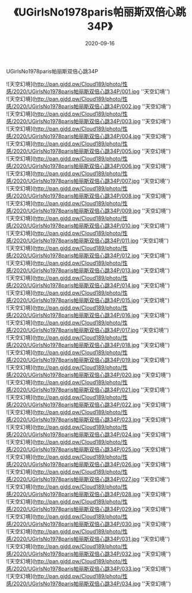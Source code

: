 ﻿---
layout: post
title:  《UGirlsNo1978paris帕丽斯双倍心跳34P》
date:   2020-09-16
img: http://pan.gjdd.pw/Cloud189/photo/性感/2020/UGirlsNo1978paris帕丽斯双倍心跳34P/000.jpg
categories: [美女, 性感, 泳衣]
---

UGirlsNo1978paris帕丽斯双倍心跳34P



![天空幻境](http://pan.gjdd.pw/Cloud189/photo/性感/2020/UGirlsNo1978paris帕丽斯双倍心跳34P/001.jpg ''天空幻境'') <br>
![天空幻境](http://pan.gjdd.pw/Cloud189/photo/性感/2020/UGirlsNo1978paris帕丽斯双倍心跳34P/002.jpg ''天空幻境'') <br>
![天空幻境](http://pan.gjdd.pw/Cloud189/photo/性感/2020/UGirlsNo1978paris帕丽斯双倍心跳34P/003.jpg ''天空幻境'') <br>
![天空幻境](http://pan.gjdd.pw/Cloud189/photo/性感/2020/UGirlsNo1978paris帕丽斯双倍心跳34P/004.jpg ''天空幻境'') <br>
![天空幻境](http://pan.gjdd.pw/Cloud189/photo/性感/2020/UGirlsNo1978paris帕丽斯双倍心跳34P/005.jpg ''天空幻境'') <br>
![天空幻境](http://pan.gjdd.pw/Cloud189/photo/性感/2020/UGirlsNo1978paris帕丽斯双倍心跳34P/006.jpg ''天空幻境'') <br>
![天空幻境](http://pan.gjdd.pw/Cloud189/photo/性感/2020/UGirlsNo1978paris帕丽斯双倍心跳34P/007.jpg ''天空幻境'') <br>
![天空幻境](http://pan.gjdd.pw/Cloud189/photo/性感/2020/UGirlsNo1978paris帕丽斯双倍心跳34P/008.jpg ''天空幻境'') <br>
![天空幻境](http://pan.gjdd.pw/Cloud189/photo/性感/2020/UGirlsNo1978paris帕丽斯双倍心跳34P/009.jpg ''天空幻境'') <br>
![天空幻境](http://pan.gjdd.pw/Cloud189/photo/性感/2020/UGirlsNo1978paris帕丽斯双倍心跳34P/010.jpg ''天空幻境'') <br>
![天空幻境](http://pan.gjdd.pw/Cloud189/photo/性感/2020/UGirlsNo1978paris帕丽斯双倍心跳34P/011.jpg ''天空幻境'') <br>
![天空幻境](http://pan.gjdd.pw/Cloud189/photo/性感/2020/UGirlsNo1978paris帕丽斯双倍心跳34P/012.jpg ''天空幻境'') <br>
![天空幻境](http://pan.gjdd.pw/Cloud189/photo/性感/2020/UGirlsNo1978paris帕丽斯双倍心跳34P/013.jpg ''天空幻境'') <br>
![天空幻境](http://pan.gjdd.pw/Cloud189/photo/性感/2020/UGirlsNo1978paris帕丽斯双倍心跳34P/014.jpg ''天空幻境'') <br>
![天空幻境](http://pan.gjdd.pw/Cloud189/photo/性感/2020/UGirlsNo1978paris帕丽斯双倍心跳34P/015.jpg ''天空幻境'') <br>
![天空幻境](http://pan.gjdd.pw/Cloud189/photo/性感/2020/UGirlsNo1978paris帕丽斯双倍心跳34P/016.jpg ''天空幻境'') <br>
![天空幻境](http://pan.gjdd.pw/Cloud189/photo/性感/2020/UGirlsNo1978paris帕丽斯双倍心跳34P/017.jpg ''天空幻境'') <br>
![天空幻境](http://pan.gjdd.pw/Cloud189/photo/性感/2020/UGirlsNo1978paris帕丽斯双倍心跳34P/018.jpg ''天空幻境'') <br>
![天空幻境](http://pan.gjdd.pw/Cloud189/photo/性感/2020/UGirlsNo1978paris帕丽斯双倍心跳34P/019.jpg ''天空幻境'') <br>
![天空幻境](http://pan.gjdd.pw/Cloud189/photo/性感/2020/UGirlsNo1978paris帕丽斯双倍心跳34P/020.jpg ''天空幻境'') <br>
![天空幻境](http://pan.gjdd.pw/Cloud189/photo/性感/2020/UGirlsNo1978paris帕丽斯双倍心跳34P/021.jpg ''天空幻境'') <br>
![天空幻境](http://pan.gjdd.pw/Cloud189/photo/性感/2020/UGirlsNo1978paris帕丽斯双倍心跳34P/022.jpg ''天空幻境'') <br>
![天空幻境](http://pan.gjdd.pw/Cloud189/photo/性感/2020/UGirlsNo1978paris帕丽斯双倍心跳34P/023.jpg ''天空幻境'') <br>
![天空幻境](http://pan.gjdd.pw/Cloud189/photo/性感/2020/UGirlsNo1978paris帕丽斯双倍心跳34P/024.jpg ''天空幻境'') <br>
![天空幻境](http://pan.gjdd.pw/Cloud189/photo/性感/2020/UGirlsNo1978paris帕丽斯双倍心跳34P/025.jpg ''天空幻境'') <br>
![天空幻境](http://pan.gjdd.pw/Cloud189/photo/性感/2020/UGirlsNo1978paris帕丽斯双倍心跳34P/026.jpg ''天空幻境'') <br>
![天空幻境](http://pan.gjdd.pw/Cloud189/photo/性感/2020/UGirlsNo1978paris帕丽斯双倍心跳34P/027.jpg ''天空幻境'') <br>
![天空幻境](http://pan.gjdd.pw/Cloud189/photo/性感/2020/UGirlsNo1978paris帕丽斯双倍心跳34P/028.jpg ''天空幻境'') <br>
![天空幻境](http://pan.gjdd.pw/Cloud189/photo/性感/2020/UGirlsNo1978paris帕丽斯双倍心跳34P/029.jpg ''天空幻境'') <br>
![天空幻境](http://pan.gjdd.pw/Cloud189/photo/性感/2020/UGirlsNo1978paris帕丽斯双倍心跳34P/030.jpg ''天空幻境'') <br>
![天空幻境](http://pan.gjdd.pw/Cloud189/photo/性感/2020/UGirlsNo1978paris帕丽斯双倍心跳34P/031.jpg ''天空幻境'') <br>
![天空幻境](http://pan.gjdd.pw/Cloud189/photo/性感/2020/UGirlsNo1978paris帕丽斯双倍心跳34P/032.jpg ''天空幻境'') <br>
![天空幻境](http://pan.gjdd.pw/Cloud189/photo/性感/2020/UGirlsNo1978paris帕丽斯双倍心跳34P/033.jpg ''天空幻境'') <br>
![天空幻境](http://pan.gjdd.pw/Cloud189/photo/性感/2020/UGirlsNo1978paris帕丽斯双倍心跳34P/034.jpg ''天空幻境'') <br>